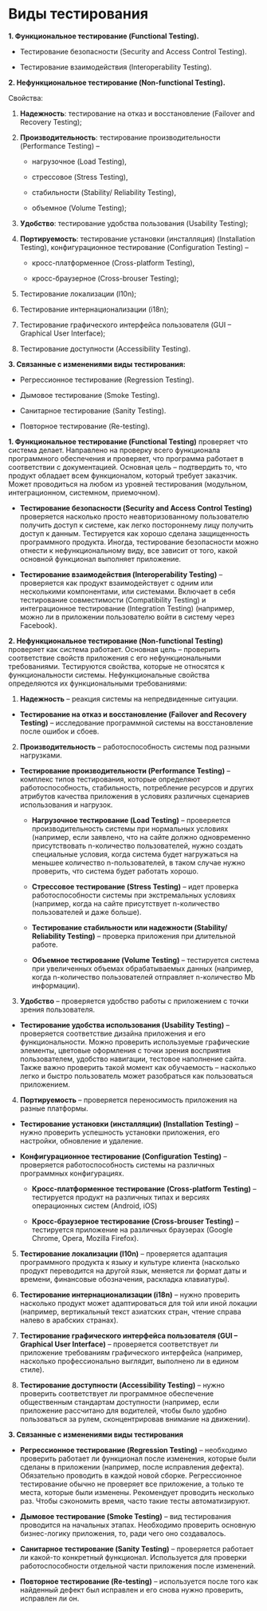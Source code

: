 Виды тестирования 
==========

**1. Функциональное тестирование (Functional Testing).**

- Тестирование безопасности (Security and Access Control Testing).

- Тестирование взаимодействия (Interoperability Testing).

**2. Нефункциональное тестирование (Non-functional Testing).**

Свойства:

1) **Надежность**: тестирование на отказ и восстановление (Failover and Recovery Testing);
 
2) **Производительность**: тестирование производительности (Performance Testing) – 

     - нагрузочное (Load Testing), 

     - стрессовое (Stress Testing), 

     - стабильности (Stability/ Reliability Testing), 

     - объемное (Volume Testing);

3) **Удобство**: тестирование удобства пользования (Usability Testing);

4)	**Портируемость**: тестирование установки (инсталляция) (Installation Testing), конфигурационное тестирование (Configuration Testing) – 

     - кросс-платформенное (Cross-platform Testing),
     
     - кросс-браузерное (Cross-brouser Testing);
     
5)	Тестирование локализации (l10n);

6)	Тестирование интернационализации (i18n);

7)	Тестирование графического интерфейса пользователя (GUI – Graphical User Interface);

8)	Тестирование доступности (Accessibility Testing).

**3. Связанные с изменениями виды тестирования:**

- Регрессионное тестирование (Regression Testing).

- Дымовое тестирование (Smoke Testing).

- Санитарное тестирование (Sanity Testing).

- Повторное тестирование (Re-testing).

**1. Функциональное тестирование (Functional Testing)** проверяет что система делает. Направлено на проверку всего функционала программного обеспечения и проверяет, что программа работает в соответствии с документацией. Основная цель – подтвердить то, что продукт обладает всем функционалом, который требует заказчик. Может проводиться на любом из уровней тестирования (модульном, интеграционном, системном, приемочном).

- **Тестирование безопасности (Security and Access Control Testing)** проверяется насколько просто неавторизованному пользователю получить доступ к системе, как легко постороннему лицу получить доступ к данным. Тестируется как хорошо сделана защищенность программного продукта.  Иногда, тестирование безопасности можно отнести к нефункциональному виду, все зависит от того, какой основной функционал выполняет приложение.

- **Тестирование взаимодействия (Interoperability Testing)** – проверяется как продукт взаимодействует с одним или несколькими компонентами, или системами. Включает в себя тестирование совместимости (Compatibility Testing) и интеграционное тестирование (Integration Testing) (например, можно ли в приложении пользователю войти в систему через Facebook).

**2.  Нефункциональное тестирование (Non-functional Testing)** проверяет как система работает. Основная цель – проверить соответствие свойств приложения с его нефункциональными требованиями. Тестируются свойства, которые не относятся к функциональности системы. Нефункциональные свойства определяются их функциональными требованиями:

1)	**Надежность** – реакция системы на непредвиденные ситуации. 

- **Тестирование на отказ и восстановление (Failover and Recovery Testing)** – исследование программной системы на восстановление после ошибок и сбоев.

2)	**Производительность** – работоспособность системы под разными нагрузками.

- **Тестирование производительности (Performance Testing)** – комплекс типов тестирования, которые определяют работоспособность, стабильность, потребление ресурсов и других атрибутов качества приложения в условиях различных сценариев использования и нагрузок.

    - **Нагрузочное тестирование (Load Testing)** – проверяется производительность системы при нормальных условиях (например, если заявлено, что на сайте должно одновременно присутствовать n-количество пользователей, нужно создать специальные условия, когда система будет нагружаться на меньшее количество n-пользователей, в таком случае нужно проверить, что система будет работать хорошо. 

    -	**Стрессовое тестирование (Stress Testing)** – идет проверка работоспособности системы при экстремальных условиях (например, когда на сайте присутствует n-количество пользователей и даже больше).  

    -	**Тестирование стабильности или надежности (Stability/ Reliability Testing)** – проверка приложения при длительной работе.

    -	**Объемное тестирование (Volume Testing)** – тестируется система при увеличенных объемах обрабатываемых данных (например, когда n-количество пользователей отправляет n-количество Mb информации).

3)	**Удобство** – проверяется удобство работы с приложением с точки зрения пользователя.

- **Тестирование удобства использования (Usability Testing)** – проверяется соответствие дизайна приложения и его функциональности. Можно проверить используемые графические элементы, цветовые оформления с точки зрения восприятия пользователем, удобство навигации, тестовое наполнение сайта. Также важно проверить такой момент как обучаемость – насколько легко и быстро пользователь может разобраться как пользоваться приложением. 

4)	**Портируемость** – проверяется переносимость приложения на разные платформы.

- **Тестирование установки (инсталляции) (Installation Testing)** – нужно проверить успешность установки приложения, его настройки, обновление и удаление.

- **Конфигурационное тестирование (Configuration Testing)** – проверяется работоспособность системы на различных программных конфигурациях.

    -	**Кросс-платформенное тестирование (Cross-platform Testing)** – тестируется продукт на различных типах и версиях операционных систем (Android, iOS)

    -	**Кросс-браузерное тестирование (Cross-brouser Testing)** – тестируется приложение на различных браузерах (Google Chrome, Opera, Mozilla Firefox). 

5)	**Тестирование локализации (l10n)** – проверяется адаптация программного продукта к языку и культуре клиента (насколько продукт переводится на другой язык, меняется ли формат даты и времени, финансовые обозначения, раскладка клавиатуры).

6)	**Тестирование интернационализации (i18n)** – нужно проверить насколько продукт может адаптироваться для той или иной локации (например, вертикальный текст азиатских стран, чтение справа налево в арабских странах).

7)	**Тестирование графического интерфейса пользователя (GUI – Graphical User Interface)** – проверяется соответствует ли приложение требованиям графического интерфейса (например, насколько профессионально выглядит, выполнено ли в едином стиле).

8)	**Тестирование доступности (Accessibility Testing)** – нужно проверить соответствует ли программное обеспечение общественным стандартам доступности (например, если приложение рассчитано для водителей, чтобы было удобно пользоваться за рулем, сконцентрировав внимание на движении).

**3. Связанные с изменениями виды тестирования**

- **Регрессионное тестирование (Regression Testing)** – необходимо проверить работает ли функционал после изменения, которые были сделаны в приложении (например, после исправления дефекта). Обязательно проводить в каждой новой сборке. Регрессионное тестирование обычно не проверяет все приложение, а только те места, которые были изменены. Рекомендует проводить несколько раз. Чтобы сэкономить время, часто такие тесты автоматизируют. 

- **Дымовое тестирование (Smoke Testing)** – вид тестирования проводится на начальных этапах. Необходимо проверить основную бизнес-логику приложения, то, ради чего оно создавалось.

- **Санитарное тестирование (Sanity Testing)** – проверяется работает ли какой-то конкретный функционал. Используется для проверки работоспособности отдельной части приложения после изменений. 

- **Повторное тестирование (Re-testing)** – используется после того как найденный дефект был исправлен и его снова нужно проверить, исправлен ли он. 
